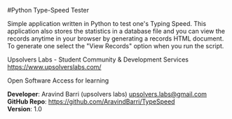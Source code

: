 #Python Type-Speed Tester

Simple application written in Python to test one's Typing Speed. This application also stores the statistics in a database file
and you can view the records anytime in your browser by generating a records HTML document. To generate one select the "View Records" option when you run the script.

Upsolvers Labs - Student Community & Development Services https://www.upsolverslabs.com/

Open Software Access for learning

<b>Developer</b>: Aravind Barri (upsolvers labs) <upsolvers.labs@gmail.com> <br>
<b>GitHub Repo</b>: https://github.com/AravindBarri/TypeSpeed<br>
<b>Version</b>: 1.0<br>
